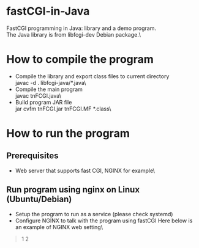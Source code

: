 # fastCGI-in-Java
FastCGI programming in Java: library and a demo program. \
The Java library is from libfcgi-dev Debian package.\
# How to compile the program
- Compile the library and export class files to current directory\
javac -d . libfcgi-java/*.java\
- Compile the main program\
javac tnFCGI.java\
- Build program JAR file\
jar cvfm tnFCGI.jar tnFCGI.MF *.class\
# How to run the program
## Prerequisites
- Web server that supports fast CGI, NGINX for example\
## Run program using nginx on Linux (Ubuntu/Debian)
- Setup the program to run as a service (please check systemd)
- Configure NGINX to talk with the program using fastCGI
Here below is an example of NGINX web setting\
> 1
> 2
